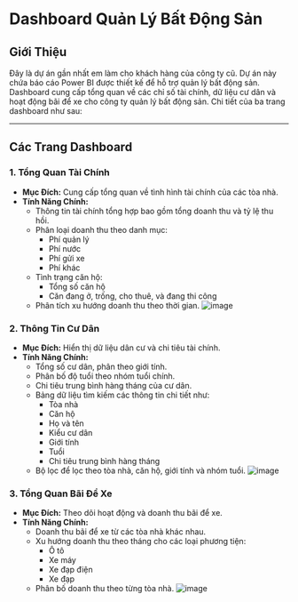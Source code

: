 # Dashboard Quản Lý Bất Động Sản

## Giới Thiệu
Đây là dự án gần nhất em làm cho khách hàng của công ty cũ.
Dự án này chứa báo cáo Power BI được thiết kế để hỗ trợ quản lý bất động sản. Dashboard cung cấp tổng quan về các chỉ số tài chính, dữ liệu cư dân và hoạt động bãi để xe cho công ty quản lý bất động sản. Chi tiết của ba trang dashboard như sau:

---

## Các Trang Dashboard

### 1. **Tổng Quan Tài Chính**
   - **Mục Đích:**
     Cung cấp tổng quan về tình hình tài chính của các tòa nhà.
   - **Tính Năng Chính:**
     - Thông tin tài chính tổng hợp bao gồm tổng doanh thu và tỷ lệ thu hồi.
     - Phân loại doanh thu theo danh mục:
       - Phí quản lý
       - Phí nước
       - Phí gửi xe
       - Phí khác
     - Tình trạng căn hộ:
       - Tổng số căn hộ
       - Căn đang ở, trống, cho thuê, và đang thi công
     - Phân tích xu hướng doanh thu theo thời gian.
     ![image](https://github.com/user-attachments/assets/16bd9c75-e553-4b86-9f33-4712133f9199)

### 2. **Thông Tin Cư Dân**
   - **Mục Đích:**
     Hiển thị dữ liệu dân cư và chi tiêu tài chính.
   - **Tính Năng Chính:**
     - Tổng số cư dân, phân theo giới tính.
     - Phân bố độ tuổi theo nhóm tuổi chính.
     - Chi tiêu trung bình hàng tháng của cư dân.
     - Bảng dữ liệu tìm kiếm các thông tin chi tiết như:
       - Tòa nhà
       - Căn hộ
       - Họ và tên
       - Kiểu cư dân
       - Giới tính
       - Tuổi
       - Chi tiêu trung bình hàng tháng
     - Bộ lọc để lọc theo tòa nhà, căn hộ, giới tính và nhóm tuổi.
     ![image](https://github.com/user-attachments/assets/47463183-88a6-4ef3-8b93-7b5273b73a98)

### 3. **Tổng Quan Bãi Để Xe**
   - **Mục Đích:**
     Theo dõi hoạt động và doanh thu bãi để xe.
   - **Tính Năng Chính:**
     - Doanh thu bãi để xe từ các tòa nhà khác nhau.
     - Xu hướng doanh thu theo tháng cho các loại phương tiện:
       - Ô tô
       - Xe máy
       - Xe đạp điện
       - Xe đạp
     - Phân bố doanh thu theo từng tòa nhà.
     ![image](https://github.com/user-attachments/assets/adc19466-e4bf-49e0-b384-9b599e570de8)


